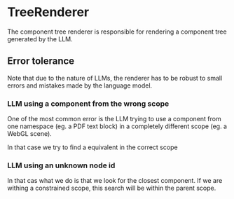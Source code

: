 # TreeRenderer

The component tree renderer is responsible for rendering a component tree generated by the LLM.

## Error tolerance

Note that due to the nature of LLMs, the renderer has to be robust to small errors and mistakes made by the language model.

### LLM using a component from the wrong scope

One of the most common error is the LLM trying to use a component from one namespace (eg. a PDF text block) in a completely different scope (eg. a WebGL scene).

In that case we try to find a equivalent in the correct scope

### LLM using an unknown node id

In that cas what we do is that we look for the closest component.
If we are withing a constrained scope, this search will be within the parent scope.
